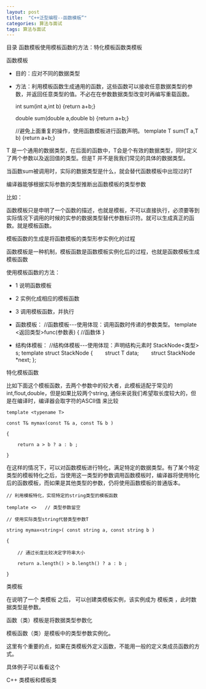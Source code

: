```yaml
---
layout: post
title:  "C++泛型编程--函数模板”"
categories: 算法与面试
tags: 算法与面试
---
```


目录 函数模板使用模板函数的方法：特化模板函数类模板

函数模板

- 目的：应对不同的数据类型
- 方法：利用模板函数生成通用的函数，这些函数可以接收任意数据类型的参数，并返回任意类型的值。不必在在参数数据类型改变时再编写重载函数。

    int sum(int a,int b)
    {return a+b;}
    
    double sum(double a,double b)
    {return a+b;}
    
    //避免上面重复的操作，使用函数模板进行函数声明。
    template <typename T>
    T sum(T a,T b)
    {return a+b;}

T 是一个通用的数据类型，在后面的函数中，T会是个有效的数据类型，同时定义了两个参数以及返回值的类型。但是T 并不是我我们常见的具体的数据类型。

当函数sum被调用时，实际的数据类型是什么，就会替代函数模板中出现过的T

编译器能够根据实际参数的类型推断出函数模板的类型参数 

比如：

    

函数模板只是申明了一个函数的描述，也就是模板，不可以直接执行，必须要等到实际情况下调用的时候的实参的数据类型替代参数标识符。就可以生成真正的函数。就是模板函数。

模板函数的生成是将函数模板的类型形参实例化的过程

函数模板是一种机制，模板函数是函数模板实例化后的过程，也就是函数模板生成模板函数



使用模板函数的方法：

- 1 说明函数模板
- 2 实例化成相应的模板函数 
- 3 调用模板函数，并执行 
- 函数模板：
      //函数模板---使用体现：调用函数时传递的参数类型。
      template<class T>
      <返回类型>func(参数表)
      {
          //函数体
      }
  
- 结构体模板：
      //结构体模板---使用体现：声明结构元素时 StackNode<类型> s;
      template<class T>
      struct StackNode
      {
      　　struct T data;
      　　struct StackNode<T> *next;
      };
      

特化模板函数

比如下面这个模板函数，去两个参数中的较大者，此模板适配于常见的int,flout,double，但是如果比较两个string, 通俗来说我们希望取长度较大的，但是在编译时，编译器会取字符的ASCII值 来比较

    template <typename T>
    
    const T& mymax(const T& a, const T& b )
    
    {
    
        return a > b ? a : b ;
    
    }

在这样的情况下，可以对函数模板进行特化，满足特定的数据类型。有了某个特定类型的模板特化之后，当使用这一类型的参数调用函数模板时，编译器将使用特化后的函数模板，而如果是其他类型的参数，仍将使用函数模板的普通版本。 

    // 利用模板特化，实现特定的string类型的模板函数
    
    template <>   // 类型参数留空
    
    // 使用实际类型string代替类型参数T
    
    string mymax<string>( const string a, const string b )
    
    {
    
        // 通过长度比较决定字符串大小
    
        return a.length() > b.length() ? a : b ;
    
    }

类模板

在说明了一个 类模板 之后， 可以创建类模板实例，该实例成为 模板类 ，此时数据类型是参数。

函数（类）模板是将数据类型参数化

模板函数（类）是模板中的类型参数实例化。 

这里有个重要的点，如果在类模板外定义函数，不能用一般的定义类成员函数的方式。

具体例子可以看看这个

C++ 类模板和模板类



